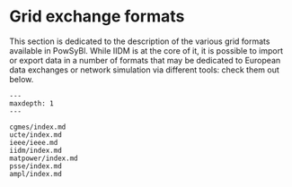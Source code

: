# Grid exchange formats

This section is dedicated to the description of the various grid formats available in PowSyBl. While IIDM is at the core 
of it, it is possible to import or export data in a number of formats that may be dedicated to European data exchanges 
or network simulation via different tools: check them out below.

```{toctree}
---
maxdepth: 1
---

cgmes/index.md
ucte/index.md
ieee/ieee.md
iidm/index.md
matpower/index.md
psse/index.md
ampl/index.md
```
